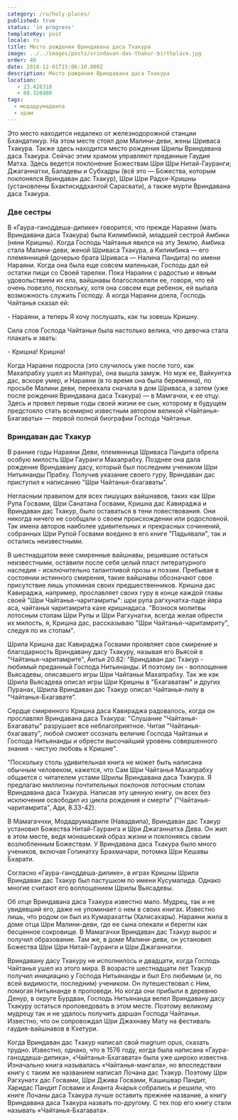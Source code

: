 ```yaml
---
category: /ru/holy-places/
published: true
status: 'in progress'
templateKey: post
locale: ru
title: Место рождения Вриндавана даса Тхакура
image: ../../images/posts/vrindavan-das-thakur-birthplace.jpg
order: 40
date: 2018-12-01T15:06:10.000Z
description: Место рождения Вриндавана даса Тхакура
location:
   - 23.428318
   - 88.328480
tags:
  - модадрумадвипа
  - храм
---
```


Это место находится недалеко от железнодорожной станции Бхандатикур. На этом месте стоял дом Малини-деви, жены Шриваса Тхакура. Также здесь находится место рождения Шрилы Вриндавана даса Тхакура. Сейчас этим храмом управляют преданные Гаудия Матха. Здесь ведется поклонение Божествам Шри Шри Нитай-Гауранги; Джаганнатхи, Баладевы и Субхадры (всё это — Божества, которым поклонялся Вриндаван дас Тхакур), Шри Шри Радхи-Кришны (установлены Бхактисиддхантой Сарасвати), а также мурти Вриндавана даса Тхакура.

### Две сестры
В «Гаура-ганоддеша-дипике» говорится, что прежде Нараяни (мать Вриндавана даса Тхакура) была Килимбикой, младшей сестрой Амбики (няни Кришны). Когда Господь Чайтанья явился на эту Землю, Амбика стала Малини-деви, женой Шриваса Тхакура, а Килимбика — его племянницей (дочерью брата Шриваса — Налина Пандита) по имени Нараяни. Когда она была еще совсем маленькая, Господь дал ей остатки пищи со Своей тарелки. Пока Нараяни с радостью и явным удовольствием их ела, вайшнавы благословляли ее, говоря, что ей очень повезло, поскольку, хотя она совсем еще ребенок, ей выпала возможность служить Господу. А когда Нараяни доела, Господь Чайтанья сказал ей:

\- Нараяни, а теперь Я хочу послушать, как ты зовешь Кришну.

Сила слов Господа Чайтаньи была настолько велика, что девочка стала плакать и звать:

\- Кришна! Кришна!

Когда Нараяни подросла (это случилось уже после того, как Махапрабху ушел из Маяпура), она вышла замуж. Но муж ее, Вайкунтха дас, вскоре умер, и Нараяни (в то время она была беременна), по просьбе Малини деви, переехала сначала в дом Шриваса, а затем (уже после рождения Вриндавана даса Тхакура) — в Мамгачхи, к ее отцу. Здесь и провел первые годы своей жизни ее сын, которому в будущем предстояло стать всемирно известным автором великой «Чайтанья-Бхагаваты» — первой полной биографии Господа Чайтаньи.

### Вриндаван дас Тхакур
В ранние годы Нараяни Деви, племянница Шриваса Пандита обрела особую милость Шри Гауранги Махапрабху. Позднее она дала рождение Вриндавану дасу, который был последним учеником Шри Нитьянанды Прабху. Получив указание своего гуру, Вриндаван дас приступил к написанию "Шри Чайтанья-бхагаваты".

Негласным правилом для всех пишущих вайшнавов, таких как Шри Рупа Госвами, Шри Санатана Госвами, Кришна дас Кавираджа и Вриндаван дас Тхакур, было оставаться в тени повествования. Они никогда ничего не сообщали о своем происхождении или родословной. Так имена авторов наиболее удивительных и прекрасных сочинений, собранных Шри Рупой Госвами воедино в его книге "Падьявали", так и остались неизвестными.

В шестнадцатом веке смиренные вайшнавы, решившие остаться неизвестными, оставили после себя целый пласт литературного наследия - исключительно талантливой прозы и поэзии. Пребывая в состоянии истинного смирения, такие вайшнавы обозначают свое присутствие лишь упоминая своих предшественников. Кришна дас Кавираджа, например, прославляет своих гуру в конце каждой главы своей "Шри Чайтанья-чаритамриты": шри рупа рагхунатха-паде йяра аса, чайтанья чаритамрита кахе кришнадаса.
"Вознося молитвы лотосным стопам Шри Рупы и Шри Рагхунатхи, всегда желая обрести их милость, я, Кришна дас, рассказываю "Шри Чайтанья-чаритамриту", следуя по их стопам".

Шрила Кришна дас Кавираджа Госвами проявляет свое смирение и благодарность Вриндавану дасу Тхакуру, называя его Вьясой в "Чайтанья-чаритамрите", Антья 20.82: "Вриндаван дас Тхакур - любимый преданный Господа Нитьянанды. И поэтому он - воплощение Вьясадевы, описавшего игры Шри Чайтаньи Махапрабху. Так же как Шрила Вьясадева описал игры Шри Кришны в "Бхагаватам" и других Пуранах, Шрила Вриндаван дас Тхакур описал Чайтанья-лилу в "Чайтанья-Бхагавате".

Сердце смиренного Кришна даса Кавираджа радовалось, когда он прославлял Вриндавана даса Тхакура: "Слушание "Чайтанья-Бхагаваты" разрушает все неблагоприятное. Читая "Чайтанья-бхагавату", любой сможет осознать величие Господа Чайтаньи и Господа Нитьянанды и обрести высочайший уровень совершенного знания - чистую любовь к Кришне".

"Поскольку столь удивительная книга не может быть написана обычным человеком, кажется, что Сам Шри Чайтанья Махапрабху общается с читателем устами Шрилы Вриндавана даса Тхакура. Я предлагаю миллионы почтительных поклонов лотосным стопам Вриндавана даса Тхакура. Написав эту ценную книгу, он всех без исключения освободил из цикла рождения и смерти" ("Чайтанья-чаритамрита", Ади, 8.33-42).

В Мамагаччхи, Модадрумадвипе (Навадвипа), Вриндаван дас Тхакур установил Божества Нитай-Гауранга и Шри Джаганнатха Дева. Он жил в этом месте, ведя монашеский образ жизни и поклоняясь своим возлюбленным Божествам. У Вриндавана даса Тхакура было много учеников, включая Гопинатху Брахмачари, потомка Шри Кешавы Бхарати.

Согласно «Гаура-ганоддеша-дипике», в играх Кришны Шрила Вриндаван дас Тхакур был пастушком по имени Кусумапида. Однако многие считают его воплощением Шрилы Вьясадевы.

Об отце Вриндавана даса Тхакура известно мало. Мудрец, так и не увидевший его, даже не упоминает о нем в своих книгах. Известно лишь, что родом он был из Кумарахатты (Халисахары). Нараяни жила в доме отца Шри Малини-деви, где ее сына опекали и берегли как бесценное сокровище. В Мамагачхи Вриндаван дас Тхакур вырос и получил образование. Там же, в доме Малини-деви, он установил Божества Шри Шри Нитай-Гауранги и Шри Джаганнатхи.

Вриндавану дасу Тхакуру не исполнилось и двадцати, когда Господь Чайтанья ушел из этого мира. В возрасте шестнадцати лет Тхакур получил инициацию у Господа Нитьянанды и был Его любимым (и, по всей видимости, последним) учеником. Он путешествовал с Ним, помогая Нитьянанде в проповеди. Но когда они прибыли в деревню Денур, в округе Бурдван, Господь Нитьянанда велел Вриндавану дасу Тхакуру остаться проповедовать в этом месте. Поэтому великому мудрецу так и не удалось получить даршан Господа Чайтаньи. Известно, что он сопровождал Шри Джахнаву Мату на фестиваль гаудия-вайшнавов в Кхетури.

Когда Вриндаван дас Тхакур написал свой magnum opus, сказать трудно. Известно, однако, что в 1576 году, когда была написана «Гаура-ганоддеша-дипика», «Чайтанья-Бхагавата» была уже широко известна. Изначально книга называлась «Чайтанья-мангала», но впоследствии книгу с таким же названием написал Лочана дас Тхакур. Поэтому Шри Рагхунатх дас Госвами, Шри Джива Госвами, Кашишвар Пандит, Харидас Пандит Госвами и Ананта Ачарья собрались и решили, что книге Лочаны даса Тхакура лучше оставить прежнее название, а книгу Вриндавана даса Тхакура назвать по-другому. С тех пор его книгу стали называть «Чайтанья-Бхагавата».

<tbd locale="ru" url="mailto:haribol@mayapur.live"></tbd>
